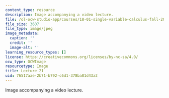 ```yaml
---
content_type: resource
description: Image accompanying a video lecture.
file: /ol-ocw-studio-app/courses/18-01-single-variable-calculus-fall-2006/76517aae2b71b792c6d1378ba81d43a3_lec21.jpg
file_size: 3607
file_type: image/jpeg
image_metadata:
  caption: ''
  credit: ''
  image-alt: ''
learning_resource_types: []
license: https://creativecommons.org/licenses/by-nc-sa/4.0/
ocw_type: OCWImage
resourcetype: Image
title: Lecture 21
uid: 76517aae-2b71-b792-c6d1-378ba81d43a3
---
```

Image accompanying a video lecture.